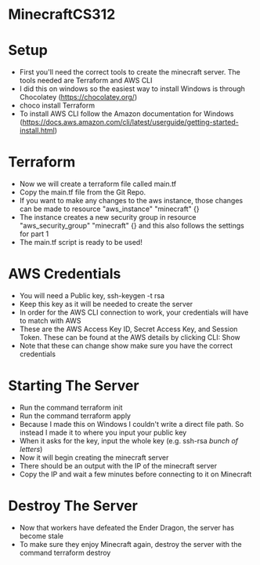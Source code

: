 # MinecraftCS312
# Setup
- First you'll need the correct tools to create the minecraft server. The tools needed are Terraform and AWS CLI
- I did this on windows so the easiest way to install Windows is through Chocolatey (https://chocolatey.org/)
- choco install Terraform
- To install AWS CLI follow the Amazon documentation for Windows (https://docs.aws.amazon.com/cli/latest/userguide/getting-started-install.html)
# Terraform
- Now we will create a terraform file called main.tf
- Copy the main.tf file from the Git Repo.
- If you want to make any changes to the aws instance, those changes can be made to resource "aws_instance" "minecraft" {}
- The instance creates a new security group in resource "aws_security_group" "minecraft" {} and this also follows the settings for part 1
- The main.tf script is ready to be used!
# AWS Credentials
- You will need a Public key, ssh-keygen -t rsa
- Keep this key as it will be needed to create the server
- In order for the AWS CLI connection to work, your credentials will have to match with AWS
- These are the AWS Access Key ID, Secret Access Key, and Session Token. These can be found at the AWS details by clicking CLI: Show
- Note that these can change show make sure you have the correct credentials 
# Starting The Server
- Run the command terraform init
- Run the command terraform apply
- Because I made this on Windows I couldn't write a direct file path. So instead I made it to where you input your public key
- When it asks for the key, input the whole key (e.g. ssh-rsa *bunch of letters*)
- Now it will begin creating the minecraft server
- There should be an output with the IP of the minecraft server
- Copy the IP and wait a few minutes before connecting to it on Minecraft
# Destroy The Server
- Now that workers have defeated the Ender Dragon, the server has become stale
- To make sure they enjoy Minecraft again, destroy the server with the command terraform destroy
